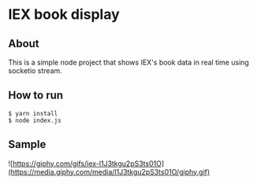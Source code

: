 # IEX book display


## About

This is a simple node project that shows IEX's book data in real time using socketio stream.

## How to run

```
$ yarn install
$ node index.js
```

## Sample

![https://giphy.com/gifs/iex-l1J3tkgu2pS3ts01O](https://media.giphy.com/media/l1J3tkgu2pS3ts01O/giphy.gif)

